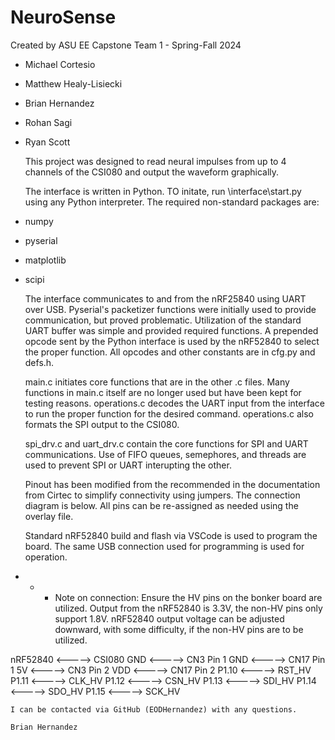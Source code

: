 # NeuroSense
 
Created by ASU EE Capstone Team 1 - Spring-Fall 2024
- Michael Cortesio
- Matthew Healy-Lisiecki
- Brian Hernandez
- Rohan Sagi
- Ryan Scott

    This project was designed to read neural impulses from up to 4 channels of the CSI080 and output the waveform graphically. 

    The interface is written in Python. TO initate, run \interface\start.py using any Python interpreter. The required non-standard
packages are:
- numpy
- pyserial
- matplotlib
- scipi

    The interface communicates to and from the nRF25840 using UART over USB. Pyserial's packetizer functions were initially used to provide
communication, but proved problematic. Utilization of the standard UART buffer was simple and provided required functions. A prepended opcode
sent by the Python interface is used by the nRF52840 to select the proper function. All opcodes and other constants are in cfg.py and defs.h.

    main.c initiates core functions that are in the other .c files. Many functions in main.c itself are no longer used but have been kept for
testing reasons. operations.c decodes the UART input from the interface to run the proper function for the desired command. operations.c also
formats the SPI output to the CSI080.

    spi_drv.c and uart_drv.c contain the core functions for SPI and UART communications. Use of FIFO queues, semephores, and threads are used
to prevent SPI or UART interupting the other.

    Pinout has been modified from the recommended in the documentation from Cirtec to simplify connectivity using jumpers. The connection
diagram is below. All pins can be re-assigned as needed using the overlay file.

    Standard nRF52840 build and flash via VSCode is used to program the board. The same USB connection used for programming is used for operation.

- - - Note on connection: Ensure the HV pins on the bonker board are utilized. Output from the nRF52840 is 3.3V, the non-HV pins only support 1.8V.
nRF52840 output voltage can be adjusted downward, with some difficulty, if the non-HV pins are to be utilized.

nRF52840    <----->     CSI080
GND         <----->     CN3 Pin 1
GND         <----->     CN17 Pin 1
5V          <----->     CN3 Pin 2
VDD         <----->     CN17 Pin 2
P1.10       <----->     RST_HV
P1.11       <----->     CLK_HV
P1.12       <----->     CSN_HV
P1.13       <----->     SDI_HV
P1.14       <----->     SDO_HV
P1.15       <----->     SCK_HV

    I can be contacted via GitHub (EODHernandez) with any questions.

    Brian Hernandez
